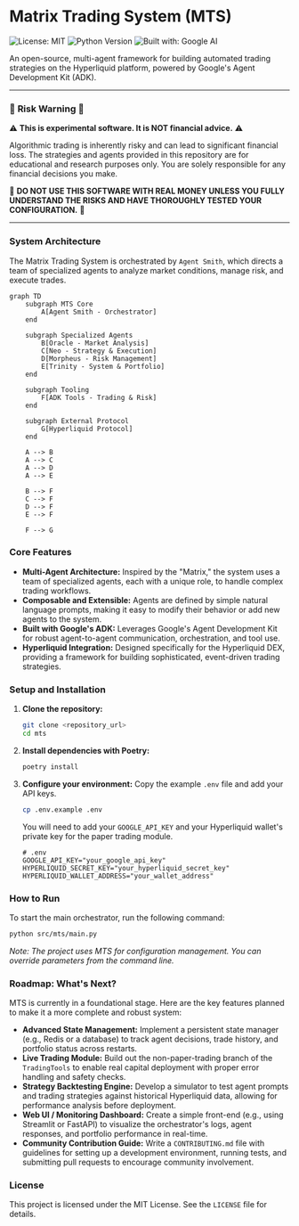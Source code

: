 # Matrix Trading System (MTS)

![License: MIT](https://img.shields.io/badge/License-MIT-yellow.svg)
![Python Version](https://img.shields.io/badge/Python-3.10%2B-blue.svg)
![Built with: Google AI](https://img.shields.io/badge/Built%20with-Google%20AI-orange.svg)

An open-source, multi-agent framework for building automated trading strategies on the Hyperliquid platform, powered by Google's Agent Development Kit (ADK).

---

### 🚨 **Risk Warning** 🚨

⚠️ **This is experimental software. It is NOT financial advice.** ⚠️

Algorithmic trading is inherently risky and can lead to significant financial loss. The strategies and agents provided in this repository are for educational and research purposes only. You are solely responsible for any financial decisions you make.

🛑 **DO NOT USE THIS SOFTWARE WITH REAL MONEY UNLESS YOU FULLY UNDERSTAND THE RISKS AND HAVE THOROUGHLY TESTED YOUR CONFIGURATION.** 🛑

---

### System Architecture

The Matrix Trading System is orchestrated by `Agent Smith`, which directs a team of specialized agents to analyze market conditions, manage risk, and execute trades.

```mermaid
graph TD
    subgraph MTS Core
        A[Agent Smith - Orchestrator]
    end

    subgraph Specialized Agents
        B[Oracle - Market Analysis]
        C[Neo - Strategy & Execution]
        D[Morpheus - Risk Management]
        E[Trinity - System & Portfolio]
    end

    subgraph Tooling
        F[ADK Tools - Trading & Risk]
    end

    subgraph External Protocol
        G[Hyperliquid Protocol]
    end

    A --> B
    A --> C
    A --> D
    A --> E

    B --> F
    C --> F
    D --> F
    E --> F

    F --> G
```

### Core Features

*   **Multi-Agent Architecture:** Inspired by the "Matrix," the system uses a team of specialized agents, each with a unique role, to handle complex trading workflows.
*   **Composable and Extensible:** Agents are defined by simple natural language prompts, making it easy to modify their behavior or add new agents to the system.
*   **Built with Google's ADK:** Leverages Google's Agent Development Kit for robust agent-to-agent communication, orchestration, and tool use.
*   **Hyperliquid Integration:** Designed specifically for the Hyperliquid DEX, providing a framework for building sophisticated, event-driven trading strategies.

### Setup and Installation

1.  **Clone the repository:**
    ```bash
    git clone <repository_url>
    cd mts
    ```

2.  **Install dependencies with Poetry:**
    ```bash
    poetry install
    ```

3.  **Configure your environment:**
    Copy the example `.env` file and add your API keys.
    ```bash
    cp .env.example .env
    ```
    You will need to add your `GOOGLE_API_KEY` and your Hyperliquid wallet's private key for the paper trading module.

    ```plaintext
    # .env
    GOOGLE_API_KEY="your_google_api_key"
    HYPERLIQUID_SECRET_KEY="your_hyperliquid_secret_key"
    HYPERLIQUID_WALLET_ADDRESS="your_wallet_address"
    ```

### How to Run

To start the main orchestrator, run the following command:

```bash
python src/mts/main.py
```
*Note: The project uses MTS for configuration management. You can override parameters from the command line.*

### Roadmap: What's Next?

MTS is currently in a foundational stage. Here are the key features planned to make it a more complete and robust system:

*   **Advanced State Management:** Implement a persistent state manager (e.g., Redis or a database) to track agent decisions, trade history, and portfolio status across restarts.
*   **Live Trading Module:** Build out the non-paper-trading branch of the `TradingTools` to enable real capital deployment with proper error handling and safety checks.
*   **Strategy Backtesting Engine:** Develop a simulator to test agent prompts and trading strategies against historical Hyperliquid data, allowing for performance analysis before deployment.
*   **Web UI / Monitoring Dashboard:** Create a simple front-end (e.g., using Streamlit or FastAPI) to visualize the orchestrator's logs, agent responses, and portfolio performance in real-time.
*   **Community Contribution Guide:** Write a `CONTRIBUTING.md` file with guidelines for setting up a development environment, running tests, and submitting pull requests to encourage community involvement.

### License

This project is licensed under the MIT License. See the `LICENSE` file for details.
